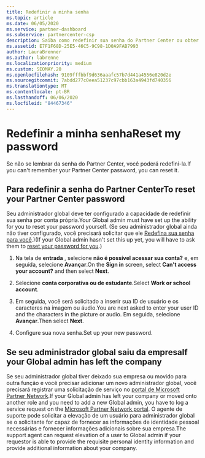 ```yaml
---
title: Redefinir a minha senha
ms.topic: article
ms.date: 06/05/2020
ms.service: partner-dashboard
ms.subservice: partnercenter-csp
description: Saiba como redefinir sua senha do Partner Center ou obter ajuda do administrador global da sua empresa. Além disso, saiba como adicionar um novo administrador global do Partner Center.
ms.assetid: E7F1F68D-25E5-46C5-9C98-1D0A9FAB7993
author: LauraBrenner
ms.author: labrenne
ms.localizationpriority: medium
ms.custom: SEOMAY.20
ms.openlocfilehash: 9109fffbbf9d636aaafc57b7d441a4556e820d2e
ms.sourcegitcommit: 7abdd277c0eea51237c97cbb163a4943fd740356
ms.translationtype: MT
ms.contentlocale: pt-BR
ms.lasthandoff: 06/06/2020
ms.locfileid: "84467346"
---
```

# <a name="reset-my-password"></a><span data-ttu-id="db371-103">Redefinir a minha senha</span><span class="sxs-lookup"><span data-stu-id="db371-103">Reset my password</span></span>

<span data-ttu-id="db371-104">Se não se lembrar da senha do Partner Center, você poderá redefini-la.</span><span class="sxs-lookup"><span data-stu-id="db371-104">If you can't remember your Partner Center password, you can reset it.</span></span>

## <a name="to-reset-your-partner-center-password"></a><span data-ttu-id="db371-105">Para redefinir a senha do Partner Center</span><span class="sxs-lookup"><span data-stu-id="db371-105">To reset your Partner Center password</span></span>

<span data-ttu-id="db371-106">Seu administrador global deve ter configurado a capacidade de redefinir sua senha por conta própria.</span><span class="sxs-lookup"><span data-stu-id="db371-106">Your Global admin must have set up the ability for you to reset your password yourself.</span></span> <span data-ttu-id="db371-107">(Se seu administrador global ainda não tiver configurado, você precisará solicitar que ele [Redefina sua senha para você](reset-a-user-password.md).)</span><span class="sxs-lookup"><span data-stu-id="db371-107">(If your Global admin hasn't set this up yet, you will have to ask them to [reset your password for you](reset-a-user-password.md).)</span></span>

1. <span data-ttu-id="db371-108">Na tela de **entrada** , selecione **não é possível acessar sua conta?** e, em seguida, selecione **Avançar**.</span><span class="sxs-lookup"><span data-stu-id="db371-108">On the **Sign in** screen, select **Can't access your account?** and then select **Next**.</span></span>

2. <span data-ttu-id="db371-109">Selecione **conta corporativa ou de estudante**.</span><span class="sxs-lookup"><span data-stu-id="db371-109">Select **Work or school account**.</span></span>

3. <span data-ttu-id="db371-110">Em seguida, você será solicitado a inserir sua ID de usuário e os caracteres na imagem ou áudio.</span><span class="sxs-lookup"><span data-stu-id="db371-110">You are next asked to enter your user ID and the characters in the picture or audio.</span></span> <span data-ttu-id="db371-111">Em seguida, selecione **Avançar**.</span><span class="sxs-lookup"><span data-stu-id="db371-111">Then select **Next**.</span></span>

4. <span data-ttu-id="db371-112">Configure sua nova senha.</span><span class="sxs-lookup"><span data-stu-id="db371-112">Set up your new password.</span></span>

## <a name="if-your-global-admin-has-left-the-company"></a><span data-ttu-id="db371-113">Se seu administrador global saiu da empresa</span><span class="sxs-lookup"><span data-stu-id="db371-113">If your Global admin has left the company</span></span>

<span data-ttu-id="db371-114">Se seu administrador global tiver deixado sua empresa ou movido para outra função e você precisar adicionar um novo administrador global, você precisará registrar uma solicitação de serviço no [portal de Microsoft Partner Network](https://partner.microsoft.com/commercial#/).</span><span class="sxs-lookup"><span data-stu-id="db371-114">If your Global admin has left your company or moved onto another role and you need to add a new Global admin, you have to log a service request on the [Microsoft Partner Network portal](https://partner.microsoft.com/commercial#/).</span></span> <span data-ttu-id="db371-115">O agente de suporte pode solicitar a elevação de um usuário para administrador global se o solicitante for capaz de fornecer as informações de identidade pessoal necessárias e fornecer informações adicionais sobre sua empresa.</span><span class="sxs-lookup"><span data-stu-id="db371-115">The support agent can request elevation of a user to Global admin if your requestor is able to provide the requisite personal identity information and provide additional information about your company.</span></span>
